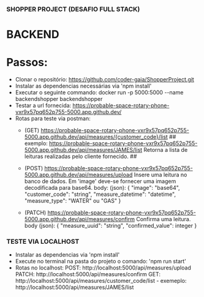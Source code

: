 ###  SHOPPER PROJECT (DESAFIO FULL STACK) ###
# BACKEND #
# Passos: 
 - Clonar o repositório: https://github.com/coder-gaia/ShopperProject.git
 - Instalar as dependencias necessárias via 'npm install'
 - Executar o seguinte commando: docker run -p 5000:5000 --name backendshopper backendshopper
 - Testar a url fornecida: https://probable-space-rotary-phone-vxr9x57pq652p755-5000.app.github.dev/
 - Rotas para teste via postman:
    - (GET) https://probable-space-rotary-phone-vxr9x57pq652p755-5000.app.github.dev/api/measures/{customer_code}/list
                    ## exemplo: https://probable-space-rotary-phone-vxr9x57pq652p755-5000.app.github.dev/api/measures/JAMES/list
                    Retorna a lista de leituras realizadas pelo cliente fornecido. ##
                 
    - (POST) https://probable-space-rotary-phone-vxr9x57pq652p755-5000.app.github.dev/api/measures/upload
                Insere uma leitura no banco de dados.
                Em 'image' deve-se fornecer uma imagem decodificada para base64.
                body: (json):
                    {
                          "image": "base64",
                          "customer_code": "string",
                          "measure_datetime": "datetime",
                          "measure_type": "WATER" ou "GAS"
                    }


   - (PATCH) https://probable-space-rotary-phone-vxr9x57pq652p755-5000.app.github.dev/api/measures/confirm
                Confirma uma leitura. 
                body (json): 
                   {
                        "measure_uuid": "string",
                        "confirmed_value": integer
                  }
### TESTE VIA LOCALHOST ###
 - Instalar as dependencias via 'npm install'
 - Execute no terminal na pasta do projeto o comando: 'npm run start'
 - Rotas no localhost:
    POST: http://localhost:5000/api/measures/upload
    PATCH: http://localhost:5000/api/measures/confirm
    GET: http://localhost:5000/api/measures/customer_code/list - exemeplo: http://localhost:5000/api/measures/JAMES/list
